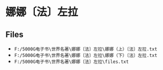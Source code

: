 # 娜娜〔法〕左拉

## Files

- `F:/5000G电子书\世界名著\娜娜〔法〕左拉\娜娜（上）〔法〕左拉.txt`
- `F:/5000G电子书\世界名著\娜娜〔法〕左拉\娜娜（下）〔法〕左拉.txt`
- `F:/5000G电子书\世界名著\娜娜〔法〕左拉\files.txt`
